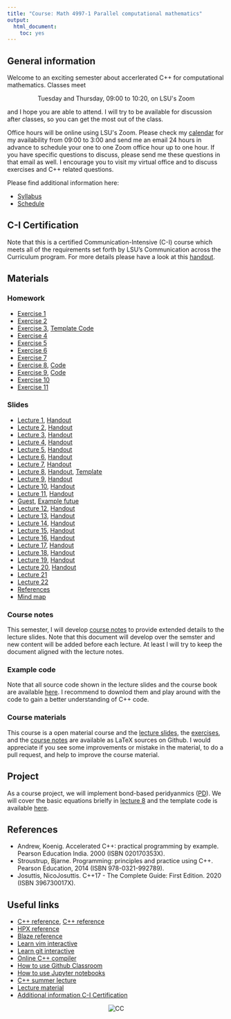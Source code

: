 ```yaml
---
title: "Course: Math 4997-1 Parallel computational mathematics"
output:
  html_document:
    toc: yes
---
```


## General information

Welcome to an exciting semester about accerlerated C++ for computational mathematics. Classes meet

<center>Tuesday and Thursday, 09:00 to 10:20, on LSU's Zoom</center>

and I hope you are able to attend. I will try to be available for discussion after classes, so you can get the most out of the class. 

Office hours will be online using LSU's Zoom. Please check my [calendar](https://www.diehlpk.de/calendar/) for my availability from 09:00 to 3:00
and send me an email 24 hours in advance to schedule your one to one Zoom office hour up to one hour. If you have specific questions to discuss,
please send me these questions in that email as well. I encourage you to visit my virtual office and to discuss exercises and C++ related questions. 

Please find additional information here:

* [Syllabus](syllabus.pdf)
* [Schedule](timetable.pdf)

## C-I Certification

Note that this is a certified Communication-Intensive (C-I) course which meets all of the requirements set forth by LSU’s Communication across the Curriculum program. For more details please have a look at this [handout](https://www.lsu.edu/academicaffairs/cxc/files/ci-student-resources.pdf). 


## Materials

### Homework

* [Exercise 1](exercise1.pdf)
* [Exercise 2](exercise2.pdf)
* [Exercise 3](exercise3.pdf), [Template Code](https://github.com/diehlpkteaching/N-Body)
* [Exercise 4](exercise4.pdf)
* [Exercise 5](exercise5.pdf)
* [Exercise 6](exercise6.pdf)
* [Exercise 7](exercise7.pdf)
* [Exercise 8](exercise8.pdf), [Code](https://github.com/diehlpkteaching/StencilLocaltoRemote/blob/master/Stencil2.ipynb)
* [Exercise 9](exercise9.pdf), [Code](https://github.com/diehlpkteaching/StencilLocaltoRemote/blob/master/Stencil4.ipynb)
* [Exercise 10](exercise10.pdf)
* [Exercise 11](https://www.diehlpk.de/blog/compiling-hpx-rostam/)

### Slides

* [Lecture 1](lecture1-slides.pdf), [Handout](lecture1-handout.pdf)
* [Lecture 2](lecture2-slides.pdf), [Handout](lecture2-handout.pdf)
* [Lecture 3](lecture3-slides.pdf), [Handout](lecture3-handout.pdf)
* [Lecture 4](lecture4-slides.pdf), [Handout](lecture4-handout.pdf)
* [Lecture 5](lecture5-slides.pdf), [Handout](lecture5-handout.pdf)
* [Lecture 6](lecture6-slides.pdf), [Handout](lecture6-handout.pdf)
* [Lecture 7](lecture7-slides.pdf), [Handout](lecture7-handout.pdf)
* [Lecture 8](lecture8-slides.pdf), [Handout](lecture8-handout.pdf), [Template](https://github.com/diehlpkteaching/PD)
* [Lecture 9](lecture9-slides.pdf), [Handout](lecture9-handout.pdf)
* [Lecture 10](lecture10-slides.pdf), [Handout](lecture10-handout.pdf)
* [Lecture 11](lecture11-slides.pdf), [Handout](lecture11-handout.pdf)
* [Guest](guest.pdf), [Example futue](future.cpp)
* [Lecture 12](lecture12-slides.pdf), [Handout](lecture12-handout.pdf)
* [Lecture 13](lecture13-slides.pdf), [Handout](lecture13-handout.pdf)
* [Lecture 14](lecture14-slides.pdf), [Handout](lecture14-handout.pdf)
* [Lecture 15](lecture15-slides.pdf), [Handout](lecture15-handout.pdf)
* [Lecture 16](lecture16-slides.pdf), [Handout](lecture16-handout.pdf)
* [Lecture 17](lecture17-slides.pdf), [Handout](lecture17-handout.pdf)
* [Lecture 18](lecture18-slides.pdf), [Handout](lecture18-handout.pdf)
* [Lecture 19](lecture19-slides.pdf), [Handout](lecture19-handout.pdf)
* [Lecture 20](lecture20-slides.pdf), [Handout](lecture20-handout.pdf)
* [Lecture 21](https://www.cct.lsu.edu/~pdiehl/teaching/2020/4997/LinkedList.slides.html#/)
* [Lecture 22](https://www.cct.lsu.edu/~pdiehl/teaching/2020/4997/Lecture22.slides.html#/)
* [References](list.pdf)
* [Mind map](map.pdf)

### Course notes

This semester, I will develop [course notes](book.pdf) to provide extended details to the lecture slides. Note that this document will develop over the semster and new content will be added before each lecture. At least I will try to keep the document aligned with the lecture notes.  

### Example code

Note that all source code shown in the lecture slides and the course book are available [here](https://github.com/diehlpkteaching/ParallelComputationMathExamples). I recommend to downlod them and play around with the code to gain a better understanding of C++ code. 

### Course materials

This course is a open material course and the [lecture slides](https://github.com/diehlpkteaching/ParallelComputationMath), the [exercises](https://github.com/diehlpkteaching/ParallelComputationMathExercise), and the [course notes](https://github.com/diehlpkteaching/ParallelComputationMathScript) are available as LaTeX sources on Github. I would appreciate if you see some improvements or mistake in the material, to do a pull request, and help to improve the course material. 

## Project

As a course project, we will implement bond-based peridyanmics ([PD](https://en.wikipedia.org/wiki/peridynamics)). We will cover the basic equations brielfy in [lecture 8](lecture8.pdf) and the template code is available [here](https://github.com/diehlpkteaching/PD).

## References

* Andrew, Koenig. Accelerated C++: practical programming by example. Pearson Education India. 2000 (ISBN 020170353X).
* Stroustrup, Bjarne. Programming: principles and practice using C++. Pearson Education, 2014 (ISBN 978-0321-992789).
* Josuttis, NicoJosuttis. C++17 - The Complete Guide: First Edition. 2020 (ISBN 396730017X).

## Useful links 

* [C++ reference](https://en.cppreference.com/w/), [C++ reference](http://www.cplusplus.com/reference/)
* [HPX reference](https://stellar-group.github.io/hpx/docs/sphinx/latest/html/index.html)
* [Blaze reference](https://bitbucket.org/blaze-lib/blaze/wiki/Getting_Started)
* [Learn vim interactive](https://www.openvim.com/)
* [Learn git interactive](https://learngitbranching.js.org/)
* [Online C++ compiler](https://wandbox.org/)
* [How to use Github Classroom](https://www.diehlpk.de/blog/githubclassroom/)
* [How to use Jupyter notebooks](https://www.diehlpk.de/blog/jupyter-notebooks/)
* [C++ summer lecture](https://www.diehlpk.de/blog/cpp-lectures/)
* [Lecture material](https://github.com/diehlpkteaching/ParallelComputationMath)
* [Additional information C-I Certification](https://www.lsu.edu/academicaffairs/cxc/files/ci-student-resources.pdf)

<p style="text-align:center;"> <img src="https://mirrors.creativecommons.org/presskit/buttons/80x15/svg/by-nc-nd.svg" alt="CC"> </p>


